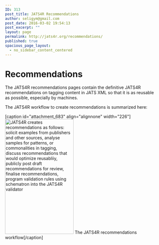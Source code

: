 ```yaml
---
ID: 313
post_title: JATS4R Recommendations
author: seligym@gmail.com
post_date: 2016-03-02 19:54:13
post_excerpt: ""
layout: page
permalink: http://jats4r.org/recommendations/
published: true
spacious_page_layout:
  - no_sidebar_content_centered
---
```

<h1>Recommendations</h1>
The JATS4R recommendations pages contain the definitive JATS4R recommendations on tagging content in JATS XML so that it is as reusable as possible, especially by machines.

The JATS4R workflow to create recommendations is summarized here:

[caption id="attachment_683" align="alignnone" width="226"]<a href="http://jats4r.org/wp-content/uploads/2016/03/jats4r-workflow.png" rel="attachment wp-att-683"><img class=" wp-image-683" src="http://jats4r.org/wp-content/uploads/2016/03/jats4r-workflow-179x300.png" alt="JATS4R creates recommendations as follows: solicit examples from publishers and other sources, analyse samples for patterns, or commonalities in tagging, discuss recommendations that would optimize reusabliiy, publicly post draft recommendations for review, finalise recommendations, program validation rules using schematron into the JATS4R validator" width="226" height="379" /></a> The JATS4R recommendations workflow[/caption]